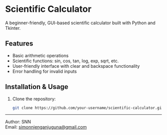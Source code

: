 # Scientific Calculator

A beginner-friendly, GUI-based scientific calculator built with Python and Tkinter.

## Features
- Basic arithmetic operations
- Scientific functions: sin, cos, tan, log, exp, sqrt, etc.
- User-friendly interface with clear and backspace functionality
- Error handling for invalid inputs

## Installation & Usage

1. Clone the repository:
   ```bash
   git clone https://github.com/your-username/scientific-calculator.git

---

Author: SNN  
Email: simonnjenganjuguna@gmail.com